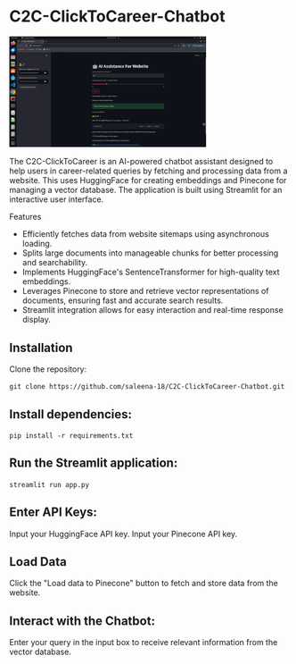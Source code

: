 # C2C-ClickToCareer-Chatbot

<img src="webapp/demo3.png" alt="workflow" width="70%">

The C2C-ClickToCareer is an AI-powered chatbot assistant designed to help users in career-related queries by fetching and processing data from a website. This uses HuggingFace for creating embeddings and Pinecone for managing a vector database. The application is built using Streamlit for an interactive user interface.

Features
- Efficiently fetches data from website sitemaps using asynchronous loading.
- Splits large documents into manageable chunks for better processing and searchability.
- Implements HuggingFace's SentenceTransformer for high-quality text embeddings.
- Leverages Pinecone to store and retrieve vector representations of documents, ensuring fast and accurate search results.
- Streamlit integration allows for easy interaction and real-time response display.

## Installation

Clone the repository:
```
git clone https://github.com/saleena-18/C2C-ClickToCareer-Chatbot.git
```
## Install dependencies:
```
pip install -r requirements.txt
```
## Run the Streamlit application:
```
streamlit run app.py
```

## Enter API Keys:

Input your HuggingFace API key.
Input your Pinecone API key.

## Load Data

Click the "Load data to Pinecone" button to fetch and store data from the website.

## Interact with the Chatbot:

Enter your query in the input box to receive relevant information from the vector database.
